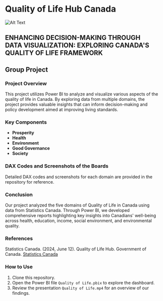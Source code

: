 # Quality of Life Hub Canada 
![Alt Text](https://images.app.goo.gl/w16swMJ1B4LNfDfZ7)


## ENHANCING DECISION-MAKING THROUGH DATA VISUALIZATION: EXPLORING CANADA'S QUALITY OF LIFE FRAMEWORK

## Group Project

### Project Overview
This project utilizes Power BI to analyze and visualize various aspects of the quality of life in Canada. By exploring data from multiple domains, the project provides valuable insights that can inform decision-making and policy development aimed at improving living standards.

### Key Components
- **Prosperity**
- **Health**
- **Environment**
- **Good Governance**
- **Society**

### DAX Codes and Screenshots of the Boards
Detailed DAX codes and screenshots for each domain are provided in the repository for reference.

### Conclusion
Our project analyzed the five domains of Quality of Life in Canada using data from Statistics Canada. Through Power BI, we developed comprehensive reports highlighting key insights into Canadians' well-being across health, education, income, social environment, and environmental quality.

### References
Statistics Canada. (2024, June 12). Quality of Life Hub. Government of Canada. [Statistics Canada](https://www160.statcan.gc.ca/index-eng.htm)

### How to Use
1. Clone this repository.
2. Open the Power BI file `Quality of Life.pbix` to explore the dashboard.
3. Review the presentation `Quality of Life.mp4` for an overview of our findings.

